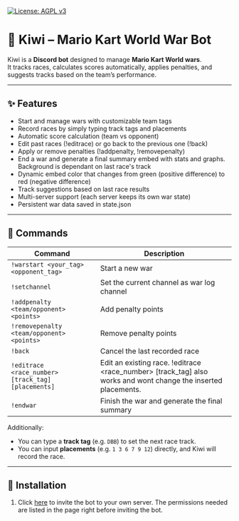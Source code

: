 [![License: AGPL v3](https://img.shields.io/badge/License-AGPL_v3-blue.svg)](https://www.gnu.org/licenses/agpl-3.0)
# 🥝 Kiwi – Mario Kart World War Bot

Kiwi is a **Discord bot** designed to manage **Mario Kart World wars**.  
It tracks races, calculates scores automatically, applies penalties, and suggests tracks based on the team’s performance.

---

## ✨ Features

- Start and manage wars with customizable team tags
- Record races by simply typing track tags and placements
- Automatic score calculation (team vs opponent)
- Edit past races (!editrace) or go back to the previous one (!back)
- Apply or remove penalties (!addpenalty, !removepenalty)
- End a war and generate a final summary embed with stats and graphs. Background is dependant on last race's track
- Dynamic embed color that changes from green (positive difference) to red (negative difference)
- Track suggestions based on last race results
- Multi-server support (each server keeps its own war state)
- Persistent war data saved in state.json

---

## 📜 Commands

| Command | Description |
|---------|-------------|
| `!warstart <your_tag> <opponent_tag>` | Start a new war |
| `!setchannel` | Set the current channel as war log channel |
| `!addpenalty <team/opponent> <points>` | Add penalty points |
| `!removepenalty <team/opponent> <points>` | Remove penalty points |
| `!back` | Cancel the last recorded race |
| `!editrace <race_number> [track_tag] [placements]` | Edit an existing race. !editrace <race_number> [track_tag] also works and wont change the inserted placements. |
| `!endwar` | Finish the war and generate the final summary |

Additionally:  
- You can type a **track tag** (e.g. `DBB`) to set the next race track.  
- You can input **placements** (e.g. `1 3 6 7 9 12`) directly, and Kiwi will record the race.  

---

## 🚀 Installation

1. Click [here](https://discord.com/oauth2/authorize?client_id=1388648962193494287&permissions=125952&scope=bot) to invite the bot to your own server. The permissions needed are listed in the page right before inviting the bot.

